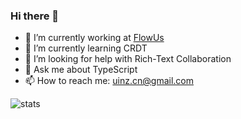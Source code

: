 ### Hi there 👋


- 🔭 I’m currently working at [FlowUs](https://flowus.cn/)
- 🌱 I’m currently learning CRDT
- 🤔 I’m looking for help with Rich-Text Collaboration
- 💬 Ask me about TypeScript
- 📫 How to reach me: [uinz.cn@gmail.com](uinz.cn@gmail.com)


![stats](https://github-readme-stats.vercel.app/api?username=uinz&show_icons=true&theme=nord)
